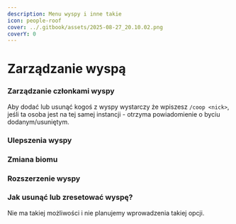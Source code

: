 ```yaml
---
description: Menu wyspy i inne takie
icon: people-roof
cover: ../.gitbook/assets/2025-08-27_20.10.02.png
coverY: 0
---
```


# Zarządzanie wyspą

### Zarządzanie członkami wyspy

Aby dodać lub usunąć kogoś z wyspy wystarczy że wpiszesz `/coop <nick>`, jeśli ta osoba jest na tej samej instancji - otrzyma powiadomienie o byciu dodanym/usuniętym.

### Ulepszenia wyspy

### Zmiana biomu

### Rozszerzenie wyspy

### Jak usunąć lub zresetować wyspę?

Nie ma takiej możliwości i nie planujemy wprowadzenia takiej opcji.

